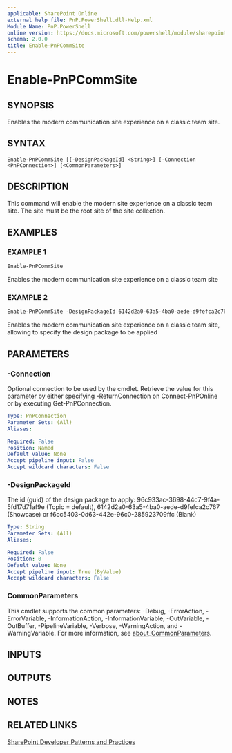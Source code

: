 ```yaml
---
applicable: SharePoint Online
external help file: PnP.PowerShell.dll-Help.xml
Module Name: PnP.PowerShell
online version: https://docs.microsoft.com/powershell/module/sharepoint-pnp/enable-pnpcommsite
schema: 2.0.0
title: Enable-PnPCommSite
---
```


# Enable-PnPCommSite

## SYNOPSIS
Enables the modern communication site experience on a classic team site.

## SYNTAX

```
Enable-PnPCommSite [[-DesignPackageId] <String>] [-Connection <PnPConnection>] [<CommonParameters>]
```

## DESCRIPTION
This command will enable the modern site experience on a classic team site. The site must be the root site of the site collection.

## EXAMPLES

### EXAMPLE 1
```powershell
Enable-PnPCommSite
```

Enables the modern communication site experience on a classic team site

### EXAMPLE 2
```powershell
Enable-PnPCommSite -DesignPackageId 6142d2a0-63a5-4ba0-aede-d9fefca2c767
```

Enables the modern communication site experience on a classic team site, allowing to specify the design package to be applied

## PARAMETERS

### -Connection
Optional connection to be used by the cmdlet. Retrieve the value for this parameter by either specifying -ReturnConnection on Connect-PnPOnline or by executing Get-PnPConnection.

```yaml
Type: PnPConnection
Parameter Sets: (All)
Aliases:

Required: False
Position: Named
Default value: None
Accept pipeline input: False
Accept wildcard characters: False
```

### -DesignPackageId
The id (guid) of the design package to apply: 96c933ac-3698-44c7-9f4a-5fd17d71af9e (Topic = default), 6142d2a0-63a5-4ba0-aede-d9fefca2c767 (Showcase) or f6cc5403-0d63-442e-96c0-285923709ffc (Blank)

```yaml
Type: String
Parameter Sets: (All)
Aliases:

Required: False
Position: 0
Default value: None
Accept pipeline input: True (ByValue)
Accept wildcard characters: False
```

### CommonParameters
This cmdlet supports the common parameters: -Debug, -ErrorAction, -ErrorVariable, -InformationAction, -InformationVariable, -OutVariable, -OutBuffer, -PipelineVariable, -Verbose, -WarningAction, and -WarningVariable. For more information, see [about_CommonParameters](http://go.microsoft.com/fwlink/?LinkID=113216).

## INPUTS

## OUTPUTS

## NOTES

## RELATED LINKS

[SharePoint Developer Patterns and Practices](https://aka.ms/sppnp)